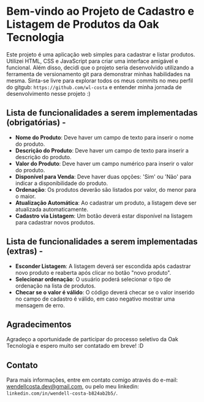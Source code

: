# Bem-vindo ao Projeto de Cadastro e Listagem de Produtos da Oak Tecnologia

Este projeto é uma aplicação web simples para cadastrar e listar produtos. Utilizei HTML, CSS e JavaScript para criar uma interface amigável e funcional. Além disso, decidi que o projeto seria desenvolvido utilizando a ferramenta de versionamento git para demonstrar minhas habilidades na mesma. Sinta-se livre para explorar todos os meus commits no meu perfil do gitgub: `https://github.com/wl-costa` e entender minha jornada de desenvolvimento nesse projeto :)

## Lista de funcionalidades a serem implementadas (obrigatórias) -

- **Nome do Produto**: Deve haver um campo de texto para inserir o nome do produto.
- **Descrição do Produto**: Deve haver um campo de texto para inserir a descrição do produto.
- **Valor do Produto**: Deve haver um campo numérico para inserir o valor do produto.
- **Disponível para Venda**: Deve haver duas opções: 'Sim' ou 'Não' para indicar a disponibilidade do produto.
- **Ordenação**: Os produtos deverão são listados por valor, do menor para o maior.
- **Atualização Automática**: Ao cadastrar um produto, a listagem deve ser atualizada automaticamente.
- **Cadastro via Listagem**: Um botão deverá estar disponível na listagem para cadastrar novos produtos.

## Lista de funcionalidades a serem implementadas (extras) -

- **Esconder Listagem**: A listagem deverá ser escondida após cadastrar novo produto e reaberta após clicar no botão "novo produto".
- **Selecionar ordenação**: O usuário poderá selecionar o tipo de ordenação na lista de produtos.
- **Checar se o valor é válido**: O código deverá checar se o valor inserido no campo de cadastro é válido, em caso negativo mostrar uma mensagem de erro.

## Agradecimentos

Agradeço a oportunidade de participar do processo seletivo da Oak Tecnologia e espero muito ser contatado em breve! :D


## Contato

Para mais informações, entre em contato comigo através do e-mail: wendellcosta.dev@gmail.com, ou pelo meu linkedin: `linkedin.com/in/wendell-costa-b824ab2b5/`.

